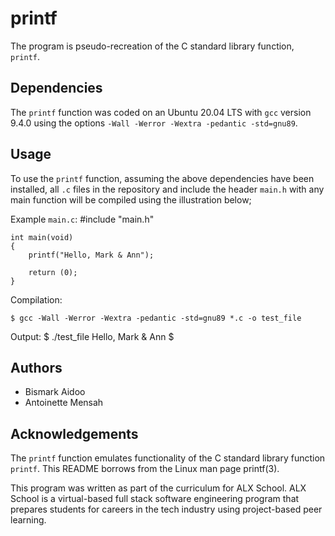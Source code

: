 # printf
The program is pseudo-recreation of the C standard library function, `printf`.

## Dependencies
The `printf` function was coded on an Ubuntu 20.04 LTS with `gcc` version 9.4.0 using the options `-Wall -Werror -Wextra -pedantic -std=gnu89`.

## Usage
To use the `printf` function, assuming the above dependencies have been installed, all `.c` files in the repository and include the header `main.h` with any main function will be compiled using the illustration below;

Example `main.c`:
	#include "main.h"
	
	int main(void)
	{
		printf("Hello, Mark & Ann");
		
		return (0);
	}

Compilation:

	$ gcc -Wall -Werror -Wextra -pedantic -std=gnu89 *.c -o test_file

Output:
	$ ./test_file
	Hello, Mark & Ann
	$


## Authors
- Bismark Aidoo
- Antoinette Mensah

## Acknowledgements
The `printf` function emulates functionality of the C standard library function `printf`. This README borrows from the Linux man page printf(3).

This program was written as part of the curriculum for ALX School. ALX School is a virtual-based full stack software engineering program that prepares students for careers in the tech industry using project-based peer learning.

